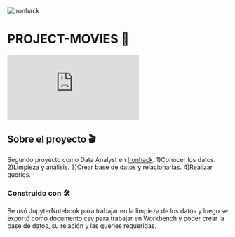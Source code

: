 ![ironhack](https://github.com/YonatanRA/OCR-translator-assistant-project/blob/master/images/ironhack.png)


# PROJECT-MOVIES :vhs:
![img](https://www.elmundo.es/mundodinero/2006/03/10/economia/1141995265.html)


## Sobre el proyecto :clapper:
Segundo proyecto como Data Analyst en [Ironhack](https://www.ironhack.com/). 
    1)Conocer los datos.
    2)Limpieza y análisis.
    3)Crear base de datos y relacionarlas.
    4)Realizar queries.


### Construido con 🛠
Se usó JupyterNotebook para trabajar en la limpieza de los datos y luego se exportó como documento csv para trabajar en Workbench y poder crear la base de datos, su relación y las queries requeridas.